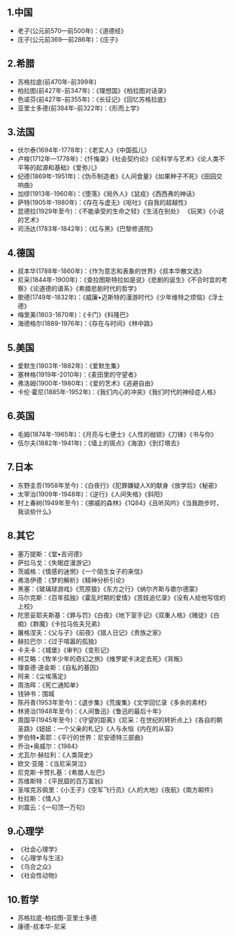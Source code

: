 ## 1.中国
- 老子(公元前570—前500年)：《道德经》
- 庄子(公元前369—前286年)：《庄子》

## 2.希腊
- 苏格拉底(前470年-前399年)
- 柏拉图(前427年-前347年)：《理想国》《柏拉图对话录》
- 色诺芬(前427年-前355年)：《长征记》《回忆苏格拉底》
- 亚里士多德(前384年-前322年)：《形而上学》

## 3.法国
- 伏尔泰(1694年-1778年)：《老实人》《中国孤儿》
- 卢梭(1712年—1778年)：《忏悔录》《社会契约论》《论科学与艺术》《论人类不平等的起源和基础》《爱弥儿》
- 纪德(1869年-1951年)：《伪币制造者》《人间食量》《如果种子不死》《田园交响曲》
- 加缪(1913年-1960年)：《堕落》《局外人》《鼠疫》《西西弗的神话》
- 萨特(1905年-1980年)：《存在与虚无》《呕吐》《自我的超越性》
- 昆德拉(1929年至今)：《不能承受的生命之轻》《生活在别处》
《玩笑》《小说的艺术》
- 司汤达(1783年-1842年)：《红与黑》《巴黎修道院》

## 4.德国
- 叔本华(1788年-1860年)：《作为意志和表象的世界》《叔本华散文选》
- 尼采(1844年-1900年)：《查拉图斯特拉如是说》《悲剧的诞生》《不合时宜的考察》《论道德的谱系》《希腊悲剧时代的哲学》
- 歌德(1749年-1832年)：《威廉•迈斯特的漫游时代》《少年维特之烦恼》《浮士德》
- 梅里美(1803-1870年)：《卡门》《科隆巴》
- 海德格尔(1889-1976年)：《存在与时间》《林中路》

## 5.美国
- 爱默生(1803年-1882年)：《爱默生集》
- 塞林格(1919年-2010年)：《麦田里的守望者》
- 弗洛姆(1900年-1980年)：《爱的艺术》《逃避自由》
- 卡伦·霍尼(1885年-1952年)：《我们内心的冲突》《我们时代的神经症人格》

## 6.英国
- 毛姆(1874年-1965年)：《月亮与七便士》《人性的枷锁》《刀锋》《书与你》
- 伍尔夫(1882年-1941年)：《墙上的斑点》《海浪》《到灯塔去》

## 7.日本
- 东野圭吾(1958年至今)：《白夜行》《犯罪嫌疑人X的献身《放学后》《秘密》
- 太宰治(1909年-1948年)：《逆行》《人间失格》《斜阳》
- 村上春树(1949年至今)：《挪威的森林》《1Q84》《且听风吟》《当我跑步时，我谈些什么》

## 8.其它
- 塞万提斯：《堂•吉诃德》
- 萨拉马戈：《失眠症漫游记》
- 茨威格：《情感的迷惘》《一个陌生女子的来信》
- 弗洛伊德：《梦的解析》《精神分析引论》
- 黑塞：《玻璃球游戏》《荒原狼》《东方之行》《纳尔齐斯与歌尔德蒙》
- 马尔克斯：《百年孤独》《霍乱时期的爱情》《苦妓追忆录》《没有人给他写信的上校》
- 陀思妥耶夫斯基：《罪与罚》《白夜》《地下室手记》《双重人格》《赌徒》《白痴》《群魔》《卡拉马佐夫兄弟》
- 屠格涅夫：《父与子》《前夜》《猎人日记》《贵族之家》
- 赫拉巴尔：《过于喧嚣的孤独》
- 卡夫卡：《城堡》《审判》《变形记》
- 柯艾略：《牧羊少年的奇幻之旅》《维罗妮卡决定去死》《背叛》
- 理查德·道金斯：《自私的基因》
- 阿来：《尘埃落定》
- 周浩晖：《死亡通知单》
- 钱钟书：围城
- 陈丹青(1953年至今)：《退步集》《荒废集》《文学回忆录《多余的素材》
- 林贤治(1948年至今)：《人间鲁迅》《鲁迅的最后十年》
- 周国平(1945年至今)：《守望的距离》《尼采：在世纪的转折点上》《各自的朝圣路》《妞妞：一个父亲的札记》《人与永恒《内在的从容》
- 罗伯特•索耶：《平行的世界：尼安德特三部曲》
- 乔治•奥威尔：《1984》
- 尤瓦尔·赫拉利：《人类简史》
- 欧文·亚隆：《当尼采哭泣》
- 尼克斯·卡赞扎基：《希腊人左巴》
- 苏维斯特：《平民窟的百万富翁》
- 圣埃克苏佩里：《小王子》《空军飞行员》《人的大地》《夜航》《南方邮件》
- 杜拉斯：《情人》
- 刘震云：《一句顶一万句》

## 9.心理学
- 《社会心理学》
- 《心理学与生活》
- 《乌合之众》
- 《社会性动物》

## 10.哲学
- 苏格拉底-柏拉图-亚里士多德
- 康德-叔本华-尼采

